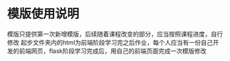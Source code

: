 # 模版使用说明
模版只提供第一次新增模版，后续随着课程改变的部分，应当按照课程进度，自行修改
起步文件夹内的html为前端阶段学习完之后作业，每个人应当有一份自己开发的前端网页，flask阶段学习完成后，用自己的前端页面完成一次模版修改
